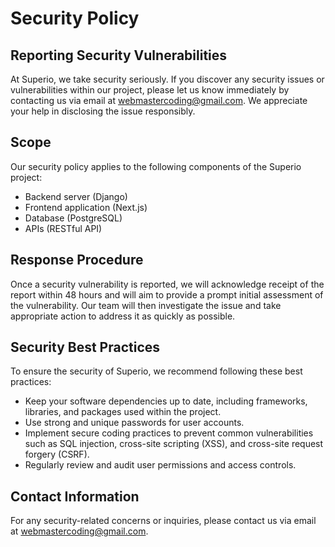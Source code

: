 # Security Policy

## Reporting Security Vulnerabilities

At Superio, we take security seriously. If you discover any security issues or vulnerabilities within our project, please let us know immediately by contacting us via email at [webmastercoding@gmail.com](mailto:webmastercoding@gmail.com). We appreciate your help in disclosing the issue responsibly.

## Scope

Our security policy applies to the following components of the Superio project:

- Backend server (Django)
- Frontend application (Next.js)
- Database (PostgreSQL)
- APIs (RESTful API)

## Response Procedure

Once a security vulnerability is reported, we will acknowledge receipt of the report within 48 hours and will aim to provide a prompt initial assessment of the vulnerability. Our team will then investigate the issue and take appropriate action to address it as quickly as possible.

## Security Best Practices

To ensure the security of Superio, we recommend following these best practices:

- Keep your software dependencies up to date, including frameworks, libraries, and packages used within the project.
- Use strong and unique passwords for user accounts.
- Implement secure coding practices to prevent common vulnerabilities such as SQL injection, cross-site scripting (XSS), and cross-site request forgery (CSRF).
- Regularly review and audit user permissions and access controls.

## Contact Information

For any security-related concerns or inquiries, please contact us via email at [webmastercoding@gmail.com](mailto:webmastercoding@gmail.com).
